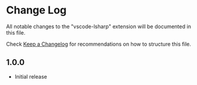 # Change Log
All notable changes to the "vscode-lsharp" extension will be documented in this file.

Check [Keep a Changelog](http://keepachangelog.com/) for recommendations on how to structure this file.

## 1.0.0
- Initial release